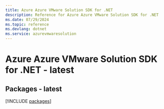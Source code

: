 ```yaml
---
title: Azure Azure VMware Solution SDK for .NET
description: Reference for Azure Azure VMware Solution SDK for .NET
ms.date: 07/29/2024
ms.topic: reference
ms.devlang: dotnet
ms.service: azurevmwaresolution
---
```

# Azure Azure VMware Solution SDK for .NET - latest
## Packages - latest
[!INCLUDE [packages](azure-vmware-solution-index.md)]